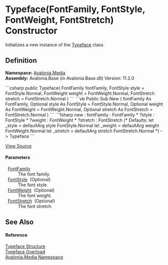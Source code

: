 # Typeface(FontFamily, FontStyle, FontWeight, FontStretch) Constructor


Initializes a new instance of the <a href="T_Avalonia_Media_Typeface">Typeface</a> class.



## Definition
**Namespace:** <a href="N_Avalonia_Media">Avalonia.Media</a>  
**Assembly:** Avalonia.Base (in Avalonia.Base.dll) Version: 11.2.0

<Tabs groupId="api-code-preview">
<TabItem value="csharp" label="C#">
```csharp
public Typeface(
	FontFamily fontFamily,
	FontStyle style = FontStyle.Normal,
	FontWeight weight = FontWeight.Normal,
	FontStretch stretch = FontStretch.Normal
)
```
</TabItem>
<TabItem value="vb" label="VB">
```vb
Public Sub New ( 
	fontFamily As FontFamily,
	Optional style As FontStyle = FontStyle.Normal,
	Optional weight As FontWeight = FontWeight.Normal,
	Optional stretch As FontStretch = FontStretch.Normal
)
```
</TabItem>
<TabItem value="fsharp" label="F#">
```fsharp
new : 
        fontFamily : FontFamily * 
        ?style : FontStyle * 
        ?weight : FontWeight * 
        ?stretch : FontStretch 
(* Defaults:
        let _style = defaultArg style FontStyle.Normal
        let _weight = defaultArg weight FontWeight.Normal
        let _stretch = defaultArg stretch FontStretch.Normal
*)
-> Typeface
```
</TabItem>
</Tabs>



<a href="https://github.com/AvaloniaUI/Avalonia/tree/master/src/Avalonia.Base/Media/Typeface.cs#L23" title="View the source code">View Source</a>



#### Parameters
<dl><dt>  <a href="T_Avalonia_Media_FontFamily">FontFamily</a></dt><dd>The font family.</dd><dt>  <a href="T_Avalonia_Media_FontStyle">FontStyle</a>  (Optional)</dt><dd>The font style.</dd><dt>  <a href="T_Avalonia_Media_FontWeight">FontWeight</a>  (Optional)</dt><dd>The font weight.</dd><dt>  <a href="T_Avalonia_Media_FontStretch">FontStretch</a>  (Optional)</dt><dd>The font stretch.</dd></dl>

## See Also


#### Reference
<a href="T_Avalonia_Media_Typeface">Typeface Structure</a>  
<a href="Overload_Avalonia_Media_Typeface__ctor">Typeface Overload</a>  
<a href="N_Avalonia_Media">Avalonia.Media Namespace</a>  
